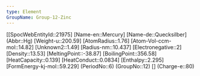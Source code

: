 ```yaml
---
type: Element
GroupName: Group-12-Zinc
---
```

[[SpocWebEntityId::21975]
[Name-en::Mercury]
[Name-de::Quecksilber]
(Abbr::Hg)
[Weight-u::200.59]
[AtomRadius::1.76]
[Atom-Vol-ccm-mol::14.82]
[Unknown2::1.49]
[Radius-nm::10.437]
[Electronegative::2]
[Density::13.53]
[MeltingPoint::-38.87]
[BoilingPoint::356.58]
[HeatCapacity::0.139]
[HeatConduct::0.0834]
[Enthalpy::2.295]
[FormEnergy-kj-mol::59.229]
(PeriodNo::6)
(GroupNo::12)
[]
(Charge-e::80)

